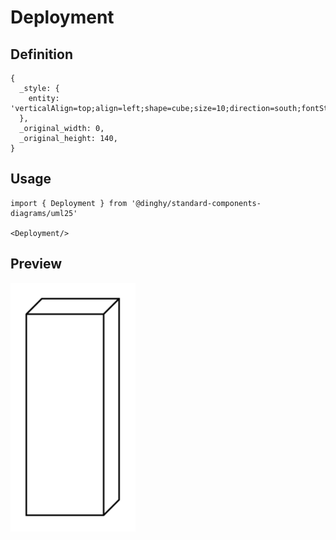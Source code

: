 # Deployment

## Definition

```
{
  _style: { 
    entity: 'verticalAlign=top;align=left;shape=cube;size=10;direction=south;fontStyle=0;html=1;boundedLbl=1;spacingLeft=5;whiteSpace=wrap;',
  },
  _original_width: 0,
  _original_height: 140,
}
```

## Usage

```
import { Deployment } from '@dinghy/standard-components-diagrams/uml25'

<Deployment/>
```

## Preview

<img src="./deployment.png" width="200"/>
